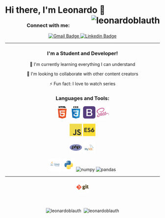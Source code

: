 <h1> 
  Hi there, I'm Leonardo 👋 
  <img align="right" src="https://komarev.com/ghpvc/?username=leonardoblauth&label=Profile%20views&color=0e75b6&style=flat" alt="leonardoblauth">
</h1> 

<h3 align="center">Connect with me:</h3>

<p align="center">
  <a href="mailto:l.blauth00@gmail.com">
    <img src="https://camo.githubusercontent.com/aece10863a5fff46606caed97a7e178cbf2240744825512e0363d67aff9589bb/68747470733a2f2f696d672e736869656c64732e696f2f62616467652f2d476d61696c2d6331343433383f7374796c653d666c61742d737175617265266c6f676f3d476d61696c266c6f676f436f6c6f723d7768697465266c696e6b3d6d61696c746f3a616c65786a6f736573696c7661746940676d61696c2e636f6d" alt="Gmail Badge" data-canonical-src="https://img.shields.io/badge/-Gmail-c14438?style=flat-square&amp;logo=Gmail&amp;logoColor=white&amp;link=mailto:alexjosesilvati@gmail.com" style="max-width:100%;">
  </a>
  
  <a href="https://www.linkedin.com/in/leonardo-blauth-7b573a1ab">
    <img src="https://camo.githubusercontent.com/a71ecf5d1092a0daac6a52eba81c7b09c0efd5e9c5aaf53c3b5691a53954e402/68747470733a2f2f696d672e736869656c64732e696f2f62616467652f2d4c696e6b6564496e2d626c75653f7374796c653d666c61742d737175617265266c6f676f3d4c696e6b6564696e266c6f676f436f6c6f723d7768697465266c696e6b3d68747470733a2f2f7777772e6c696e6b6564696e2e636f6d2f696e2f616c65786a6f736573696c76612f" alt="Linkedin Badge" data-canonical-src="https://img.shields.io/badge/-LinkedIn-blue?style=flat-square&amp;logo=Linkedin&amp;logoColor=white&amp;link=https://www.linkedin.com/in/alexjosesilva/" style="max-width:100%;">
  </a>
</p>

<hr>

<h3 align="center">I'm a Student and Developer!</h3>

<p align="center">🌱 I'm currently learning everything I can understand</p>
<p align="center">👯 I'm looking to collaborate with other content creators</p>
<p align="center">⚡ Fun fact: I love to watch series</p>

<h3 align="center">Languages and Tools:</h3>

<p align="center"> 
  <img src="https://raw.githubusercontent.com/github/explore/80688e429a7d4ef2fca1e82350fe8e3517d3494d/topics/html/html.png" alt="html5" width="40" height="40" /> 
  <img src="https://raw.githubusercontent.com/github/explore/80688e429a7d4ef2fca1e82350fe8e3517d3494d/topics/css/css.png" alt="css3" width="40" height="40" /> 
  <img src="https://raw.githubusercontent.com/github/explore/80688e429a7d4ef2fca1e82350fe8e3517d3494d/topics/bootstrap/bootstrap.png" alt="bootstrap" width="40" height="40" />
  <img src="https://raw.githubusercontent.com/github/explore/80688e429a7d4ef2fca1e82350fe8e3517d3494d/topics/sass/sass.png" alt="sass" width="40" height="40" />
</p>

<p align="center"> 
  <img src="https://raw.githubusercontent.com/github/explore/80688e429a7d4ef2fca1e82350fe8e3517d3494d/topics/javascript/javascript.png" alt="javascript" width="40" height="40" /> 
  <img src="https://raw.githubusercontent.com/github/explore/80688e429a7d4ef2fca1e82350fe8e3517d3494d/topics/es6/es6.png" alt="es6" width="40" height="40" />
</p>

<p align="center"> 
  <img src="https://raw.githubusercontent.com/github/explore/ccc16358ac4530c6a69b1b80c7223cd2744dea83/topics/php/php.png" alt="php" width="40" height="40" />
  <img src="https://raw.githubusercontent.com/github/explore/80688e429a7d4ef2fca1e82350fe8e3517d3494d/topics/mysql/mysql.png" alt="mysql" width="40" height="40" />
</p>

<p align="center"> 
  <img src="https://raw.githubusercontent.com/github/explore/80688e429a7d4ef2fca1e82350fe8e3517d3494d/topics/java/java.png" alt="java" width="40" height="40" /> 
  <img src="https://raw.githubusercontent.com/github/explore/80688e429a7d4ef2fca1e82350fe8e3517d3494d/topics/python/python.png" alt="python" width="40" height="40" /> 
  <img src="https://cdn.jsdelivr.net/npm/simple-icons@v3/icons/numpy.svg" alt="numpy" width="40" height="40" />
  <img src="https://cdn.jsdelivr.net/npm/simple-icons@v3/icons/pandas.svg" alt="pandas" width="40" height="40" />
</p>

<hr>

<p align="center">
  <img src="https://raw.githubusercontent.com/github/explore/80688e429a7d4ef2fca1e82350fe8e3517d3494d/topics/git/git.png" alt="java" width="40" height="40" /> 
</p>

<br />

<p align="center">
  <span><img src="https://github-readme-stats.vercel.app/api/top-langs?username=leonardoblauth&show_icons=true&locale=en&layout=compact" alt="leonardoblauth"></span>
  <span>&nbsp;<img src="https://github-readme-stats.vercel.app/api?username=leonardoblauth&show_icons=true&locale=en" alt="leonardoblauth"></span>
</p>
